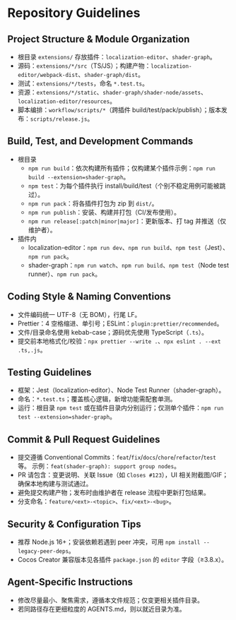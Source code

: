 # Repository Guidelines

## Project Structure & Module Organization
- 根目录 `extensions/` 存放插件：`localization-editor`、`shader-graph`。
- 源码：`extensions/*/src`（TS/JS）；构建产物：`localization-editor/webpack-dist`、`shader-graph/dist`。
- 测试：`extensions/*/tests`，命名 `*.test.ts`。
- 资源：`extensions/*/static`、`shader-graph/shader-node/assets`、`localization-editor/resources`。
- 脚本编排：`workflow/scripts/*`（跨插件 build/test/pack/publish）；版本发布：`scripts/release.js`。

## Build, Test, and Development Commands
- 根目录
  - `npm run build`：依次构建所有插件；仅构建某个插件示例：`npm run build --extension=shader-graph`。
  - `npm test`：为每个插件执行 install/build/test（个别不稳定用例可能被跳过）。
  - `npm run pack`：将各插件打包为 zip 到 `dist/`。
  - `npm run publish`：安装、构建并打包（CI/发布使用）。
  - `npm run release[:patch|minor|major]`：更新版本、打 tag 并推送（仅维护者）。
- 插件内
  - localization-editor：`npm run dev`、`npm run build`、`npm test`（Jest）、`npm run pack`。
  - shader-graph：`npm run watch`、`npm run build`、`npm test`（Node test runner）、`npm run pack`。

## Coding Style & Naming Conventions
- 文件编码统一 UTF-8（无 BOM），行尾 LF。
- Prettier：4 空格缩进、单引号；ESLint：`plugin:prettier/recommended`。
- 文件/目录命名使用 kebab-case；源码优先使用 TypeScript（`.ts`）。
- 提交前本地格式化/校验：`npx prettier --write .`、`npx eslint . --ext .ts,.js`。

## Testing Guidelines
- 框架：Jest（localization-editor）、Node Test Runner（shader-graph）。
- 命名：`*.test.ts`；覆盖核心逻辑，新增功能需配套单测。
- 运行：根目录 `npm test` 或在插件目录内分别运行；仅测单个插件：`npm run test --extension=shader-graph`。

## Commit & Pull Request Guidelines
- 提交遵循 Conventional Commits：`feat`/`fix`/`docs`/`chore`/`refactor`/`test` 等。
  示例：`feat(shader-graph): support group nodes`。
- PR 请包含：变更说明、关联 Issue（如 `Closes #123`），UI 相关附截图/GIF；确保本地构建与测试通过。
- 避免提交构建产物；发布时由维护者在 release 流程中更新打包结果。
- 分支命名：`feature/<ext>-<topic>`、`fix/<ext>-<bug>`。

## Security & Configuration Tips
- 推荐 Node.js 16+；安装依赖若遇到 peer 冲突，可用 `npm install --legacy-peer-deps`。
- Cocos Creator 兼容版本见各插件 `package.json` 的 `editor` 字段（≥3.8.x）。

## Agent-Specific Instructions
- 修改尽量最小、聚焦需求，遵循本文件规范；仅变更相关插件目录。
- 若同路径存在更细粒度的 AGENTS.md，则以就近目录为准。


